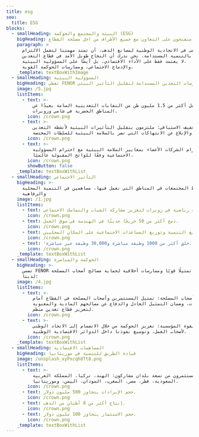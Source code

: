 ```yaml
---
title: esg
seo:
  title: ESG
blocks:
  - smallHeading: البيئة والمجتمع والحوكمة (ESG)
    bigHeading: منفتحون على التعاون مع جميع الأطراف من اجل مصلحة القطاع
    paragraph: >
      نسعى في الاتحادية الوطنية لمصانع الذهب، أن تمتد مهمتنا لتشمل الالتزام
      العميق بالتنمية المستدامة. نحن ندرك أن النجاح طويل الأمد في قطاع التعدين
      لا يعتمد فقط على الأداء الاقتصادي، بل أيضًا على المسؤولية البيئية،
      والإدماج الاجتماعي، وممارسات الحوكمة القوية.
    _template: textBoxWithImage
  - smallHeading: المسؤولية البيئية
    bigHeading: تعطي FENOR الأولوية لممارسات التعدين المستدامة لتقليل التأثير البيئي
    image: /5.jpg
    listItems:
      - text: >-
          نقل أكثر من 1.5 مليون طن من النفايات التعدينية السامة بعيدًا عن
          المناطق الحضرية في شامي وزويرات.
        icon: /crown.png
      - text: >-
          التخفيف الاستباقي: ملتزمون بتقليل التأثيرات البيئية لأنشطة التعدين
          والإبلاغ عن الانتهاكات التي تضر بالسلامة البيئية للسلطات المختصة.
        icon: /crown.png
      - text: >-
          التزام الشركات الأعضاء بمعايير السلامة البيئية مع احترام المسؤولية
          الاجتماعية وفقًا للوائح المقبولة عالميًا.
        icon: /crown.png
        showButton: false
    _template: textBoxWithList
  - smallHeading: التأثير الاجتماعي
    bigHeading: >-
      ندعم بنشاط المجتمعات في المناطق التي نعمل فيها، مساهمين في التنمية المحلية
      والرفاهية
    image: /1.jpg
    listItems:
      - text: رعاية بطولة رياضية في زويرات لتعزيز مشاركة الشباب والتماسك الاجتماعي
        icon: /crown.png
      - text: دمج أكثر من 50 خريجًا حديثًا في الهندسة في سوق العمل.
        icon: /crown.png
      - text: دعم مشاريع التنمية وتوزيع المساعدات الاجتماعية على السكان المحليين.
        icon: /crown.png
      - text: 'خلق أكثر من 1000 وظيفة مباشرة و30,000 وظيفة غير مباشرة.'
        icon: /crown.png
    _template: textBoxWithList
  - smallHeading: الحوكمة والمناصرة
    bigHeading: >-
      تضمن FENOR تمثيلًا قويًا وممارسات أخلاقية لحماية مصالح أصحاب المصلحة
      لدينا:
    image: /4.jpg
    listItems:
      - text: >-
          مناصرة أصحاب المصلحة: تمثيل المستثمرين وأصحاب المصلحة في القطاع أمام
          السلطات، وضمان التمثيل العادل والدفاع عن مصالحهم المادية والمعنوية
          لتعزيز قطاع تعدين منظم.
        icon: /crown.png
      - text: >-
          القوة المؤسسية: تعزيز الحوكمة من خلال الانضمام إلى الاتحاد الوطني
          لأصحاب العمل، وتوسيع نفوذنا داخل الدوائر الاقتصادية الوطنية.
        icon: /crown.png
    _template: textBoxWithList
  - smallHeading: المساهمات الاقتصادية
    bigHeading: قيادة الطريق للتنمية في موريتانيا
    image: /unsplash_xyPxcqh8Tt8.png
    listItems:
      - text: >-
          مستثمرون من تسعة بلدان مشاركون: الهند، تركيا، المملكة العربية
          السعودية، قطر، مصر، المغرب، السودان، اليمن، وموريتانيا.
        icon: /crown.png
      - text: حجم الإيرادات يتجاوز 500 مليون دولار.
        icon: /crown.png
      - text: إنتاج أكثر من 8 أطنان من الذهب.
        icon: /crown.png
      - text: حجم الاستثمار يتجاوز 100 مليون دولار.
        icon: /crown.png
    _template: textBoxWithList
---
```



